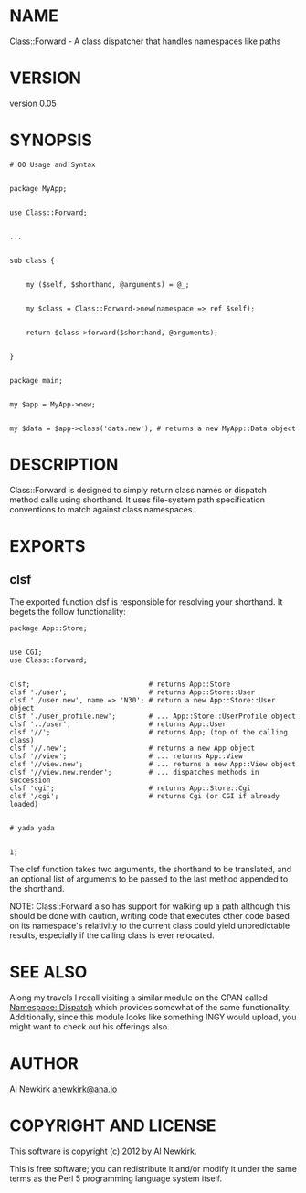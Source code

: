 # NAME

Class::Forward - A class dispatcher that handles namespaces like paths

# VERSION

version 0.05

# SYNOPSIS

    # OO Usage and Syntax
    

    package MyApp;
    

    use Class::Forward;
    

    ...
    

    sub class {
        

        my ($self, $shorthand, @arguments) = @_;
        

        my $class = Class::Forward->new(namespace => ref $self);
        

        return $class->forward($shorthand, @arguments);
        

    }
    

    package main;
    

    my $app = MyApp->new;
    

    my $data = $app->class('data.new'); # returns a new MyApp::Data object

# DESCRIPTION

Class::Forward is designed to simply return class names or dispatch method calls
using shorthand. It uses file-system path specification conventions to match
against class namespaces.

# EXPORTS

## clsf

The exported function clsf is responsible for resolving your shorthand. It
begets the follow functionality:

    package App::Store;
    

    use CGI;
    use Class::Forward;
    

    clsf;                             # returns App::Store
    clsf './user';                    # returns App::Store::User
    clsf './user.new', name => 'N30'; # return a new App::Store::User object
    clsf './user_profile.new';        # ... App::Store::UserProfile object
    clsf '../user';                   # returns App::User
    clsf '//';                        # returns App; (top of the calling class)
    clsf '//.new';                    # returns a new App object
    clsf '//view';                    # ... returns App::View
    clsf '//view.new';                # ... returns a new App::View object
    clsf '//view.new.render';         # ... dispatches methods in succession
    clsf 'cgi';                       # returns App::Store::Cgi
    clsf '/cgi';                      # returns Cgi (or CGI if already loaded)
    

    # yada yada
    

    1;

The clsf function takes two arguments, the shorthand to be translated, and an
optional list of arguments to be passed to the last method appended to the
shorthand.

NOTE: Class::Forward also has support for walking up a path although this should
be done with caution, writing code that executes other code based on its
namespace's relativity to the current class could yield unpredictable results,
especially if the calling class is ever relocated.

# SEE ALSO

Along my travels I recall visiting a similar module on the CPAN called
[Namespace::Dispatch](http://search.cpan.org/perldoc?Namespace::Dispatch) which provides somewhat of the same functionality.
Additionally, since this module looks like something INGY would upload, you
might want to check out his offerings also.

# AUTHOR

Al Newkirk <anewkirk@ana.io>

# COPYRIGHT AND LICENSE

This software is copyright (c) 2012 by Al Newkirk.

This is free software; you can redistribute it and/or modify it under
the same terms as the Perl 5 programming language system itself.

